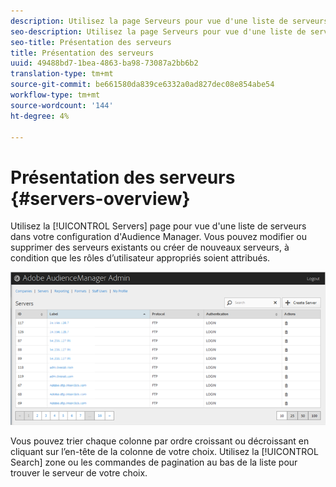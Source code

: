 ```yaml
---
description: Utilisez la page Serveurs pour vue d'une liste de serveurs dans votre configuration d'Audience Manager. Vous pouvez modifier ou supprimer des serveurs existants ou créer de nouveaux serveurs, à condition que les rôles d’utilisateur appropriés soient attribués.
seo-description: Utilisez la page Serveurs pour vue d'une liste de serveurs dans votre configuration d'Audience Manager. Vous pouvez modifier ou supprimer des serveurs existants ou créer de nouveaux serveurs, à condition que les rôles d’utilisateur appropriés soient attribués.
seo-title: Présentation des serveurs
title: Présentation des serveurs
uuid: 49488bd7-1bea-4863-ba98-73087a2bb6b2
translation-type: tm+mt
source-git-commit: be661580da839ce6332a0ad827dec08e854abe54
workflow-type: tm+mt
source-wordcount: '144'
ht-degree: 4%

---
```



# Présentation des serveurs {#servers-overview}

Utilisez la [!UICONTROL Servers] page pour vue d&#39;une liste de serveurs dans votre configuration d&#39;Audience Manager. Vous pouvez modifier ou supprimer des serveurs existants ou créer de nouveaux serveurs, à condition que les rôles d’utilisateur appropriés soient attribués.

<!-- c_servers.xml -->

![](assets/servers.png)

Vous pouvez trier chaque colonne par ordre croissant ou décroissant en cliquant sur l’en-tête de la colonne de votre choix. Utilisez la [!UICONTROL Search] zone ou les commandes de pagination au bas de la liste pour trouver le serveur de votre choix.